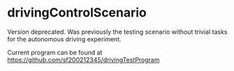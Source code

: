 # drivingControlScenario
Version deprecated. Was previously the testing scenario without trivial tasks for the autonomous driving experiment.

Current program can be found at https://github.com/sf200212345/drivingTestProgram
